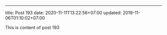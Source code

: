 ---
title: Post 193
date: 2020-11-11T13:22:56+07:00
updated: 2019-11-06T01:10:02+07:00

This is content of post 193